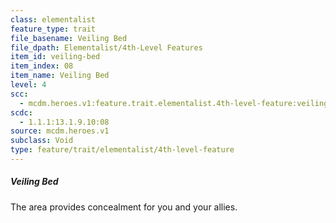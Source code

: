 ```yaml
---
class: elementalist
feature_type: trait
file_basename: Veiling Bed
file_dpath: Elementalist/4th-Level Features
item_id: veiling-bed
item_index: 08
item_name: Veiling Bed
level: 4
scc:
  - mcdm.heroes.v1:feature.trait.elementalist.4th-level-feature:veiling-bed
scdc:
  - 1.1.1:13.1.9.10:08
source: mcdm.heroes.v1
subclass: Void
type: feature/trait/elementalist/4th-level-feature
---
```


##### Veiling Bed

The area provides concealment for you and your allies.
